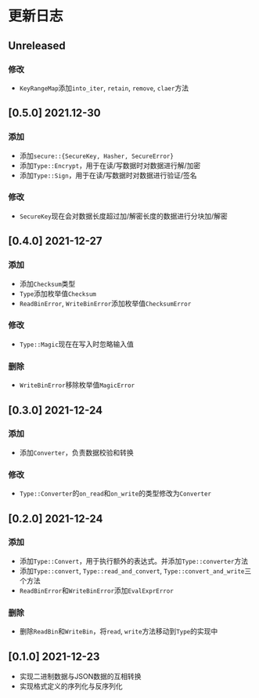 # 更新日志

## Unreleased

### 修改

- `KeyRangeMap`添加`into_iter`, `retain`, `remove`, `claer`方法

## [0.5.0] 2021.12-30

### 添加

- 添加`secure::{SecureKey, Hasher, SecureError}`
- 添加`Type::Encrypt`，用于在读/写数据时对数据进行解/加密
- 添加`Type::Sign`，用于在读/写数据时对数据进行验证/签名

### 修改

- `SecureKey`现在会对数据长度超过加/解密长度的数据进行分块加/解密

## [0.4.0] 2021-12-27

### 添加

- 添加`Checksum`类型
- `Type`添加枚举值`Checksum`
- `ReadBinError`, `WriteBinError`添加枚举值`ChecksumError`

### 修改

- `Type::Magic`现在在写入时忽略输入值

### 删除

- `WriteBinError`移除枚举值`MagicError`

## [0.3.0] 2021-12-24

### 添加

- 添加`Converter`，负责数据校验和转换

### 修改

- `Type::Converter`的`on_read`和`on_write`的类型修改为`Converter`

## [0.2.0] 2021-12-24

### 添加

- 添加`Type::Convert`，用于执行额外的表达式。并添加`Type::converter`方法
- 添加`Type::convert`, `Type::read_and_convert`, `Type::convert_and_write`三个方法
- `ReadBinError`和`WriteBinError`添加`EvalExprError`

### 删除

- 删除`ReadBin`和`WriteBin`，将`read`, `write`方法移动到`Type`的实现中

## [0.1.0] 2021-12-23

- 实现二进制数据与JSON数据的互相转换
- 实现格式定义的序列化与反序列化

